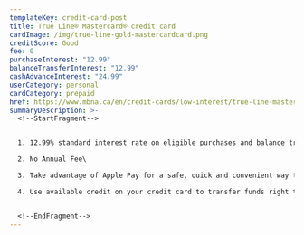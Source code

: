 ```yaml
---
templateKey: credit-card-post
title: True Line® Mastercard® credit card
cardImage: /img/true-line-gold-mastercardcard.png
creditScore: Good
fee: 0
purchaseInterest: "12.99"
balanceTransferInterest: "12.99"
cashAdvanceInterest: "24.99"
userCategory: personal
cardCategory: prepaid
href: https://www.mbna.ca/en/credit-cards/low-interest/true-line-mastercard/
summaryDescription: >-
  <!--StartFragment-->


  1. 12.99% standard interest rate on eligible purchases and balance transfers\

  2. No Annual Fee\

  3. Take advantage of Apple Pay for a safe, quick and convenient way to pay with an MBNA card.\

  4. Use available credit on your credit card to transfer funds right to your chequing account.


  <!--EndFragment-->
---
```

